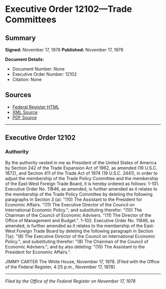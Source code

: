 # Executive Order 12102—Trade Committees

## Summary

**Signed:** November 17, 1978
**Published:** November 17, 1978

**Document Details:**
- Document Number: None
- Executive Order Number: 12102
- Citation: None

## Sources
- [Federal Register HTML](https://www.presidency.ucsb.edu/documents/executive-order-12102-trade-committees)
- [XML Source](None)
- [PDF Source](None)

---

## Executive Order 12102

### Authority

By the authority vested in me as President of the United States of America by Section 242 of the Trade Expansion Act of 1962, as amended (19 U.S.C. 1872), and Section 411 of the Trade Act of 1974 (19 U.S.C. 2441), in order to adjust the membership of the Trade Policy Committee and the membership of the East-West Foreign Trade Board, it is hereby ordered as follows:
1-101. Executive Order No. 11846, as amended, is further amended as it relates to the membership of the Trade Policy Committee by deleting the following paragraphs in Section 3 (a):
"(10) The Assistant to the President for Economic Affairs.
"(11) The Executive Director of the Council on International Economic Policy."; and substituting therefor:
"(10) The Chairman of the Council of Economic Advisers.
"(11) The Director of the Office of Management and Budget.".
1-102. Executive Order No. 11846, as amended, is further amended as it relates to the membership of the East-West Foreign Trade Board by deleting the following paragraph in Section 7(a):
"(8) The Executive Director of the Council on International Economic Policy."; and substituting therefor:
"(8) The Chairman of the Council of Economic Advisers."; and by also deleting:
"(10) The Assistant to the President for Economic Affairs.".

JIMMY CARTER
The White House,
November 17, 1978.
[Filed with the Office of the Federal Register, 4:25 p.m., November 17, 1978]

---

*Filed by the Office of the Federal Register on November 17, 1978*
